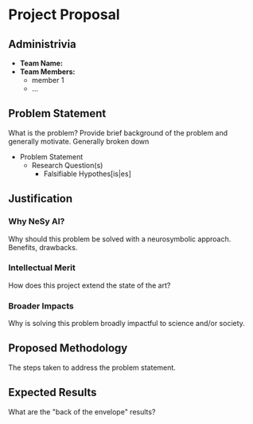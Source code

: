 # Project Proposal

## Administrivia
* **Team Name:**
* **Team Members:**
  * member 1
  * ...

## Problem Statement
What is the problem? Provide brief background of the problem and generally motivate. Generally broken down
* Problem Statement
  * Research Question(s)
    * Falsifiable Hypothes[is|es]

## Justification
### Why NeSy AI?
Why should this problem be solved with a neurosymbolic approach. Benefits, drawbacks.

### Intellectual Merit
How does this project extend the state of the art?

### Broader Impacts
Why is solving this problem broadly impactful to science and/or society.

## Proposed Methodology
The steps taken to address the problem statement.

## Expected Results
What are the "back of the envelope" results?

